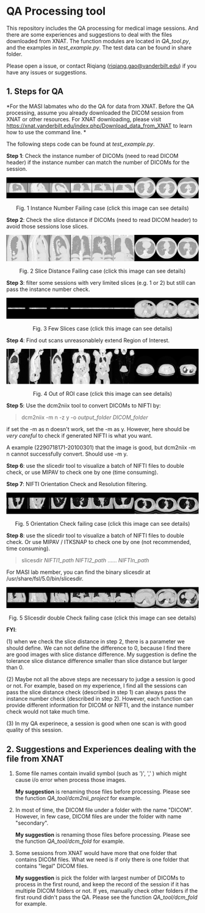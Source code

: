 # QA Processing tool
This repository includes the QA processing for medical image sessions. And there are some experiences and suggestions to deal with the files downloaded from XNAT. The function modules are located in *QA_tool.py*, and the examples in *test_example.py*. The test data can be found in share folder. 

Please open a issue, or contact Riqiang (riqiang.gao@vanderbilt.edu) if you have any issues or suggestions. 

## 1. Steps for QA

*For the MASI labmates who do the QA for data from XNAT. Before the QA processing, assume you already downloaded the DICOM session from XNAT or other resources. For XNAT downloading, please visit https://xnat.vanderbilt.edu/index.php/Download_data_from_XNAT to learn how to use the command line. *

The following steps code can be found at *test_example.py*. 

**Step 1**: Check the instance number of DICOMs (need to read DICOM header) if the instance number can match the number of DICOMs for the session. 

![Instance Number Failing case](./example_image/InstanceCheck.png)
<p align="center"> Fig. 1 Instance Number Failing case (click this image can see details)  </p>


**Step 2**: Check the slice distance if DICOMs (need to read DICOM header) to avoid those sessions lose slices. 

![Slice Distance Failing case](./example_image/SliceDistance.png)
<p align="center"> Fig. 2 Slice Distance Failing case (click this image can see details)  </p>



**Step 3**: filter some sessions with very limited slices (e.g. 1 or 2) but still can pass the instance number check. 

![Few Slices case](./example_image/FewSlices.png)
<p align="center"> Fig. 3 Few Slices case (click this image can see details)  </p>

**Step 4**: Find out scans unreasonablely extend Region of Interest. 

![Out of ROI case](./example_image/PhysicalLength.png)
<p align="center"> Fig. 4 Out of ROI case (click this image can see details)  </p>


**Step 5**: Use the dcm2niix tool to convert DICOMs to NIFTI by:


> dcm2niix -m n -z y -o *output_folder* *DICOM_folder*

if set the -m as n doesn't work, set the -m as y. However, here should be *very careful* to check if generated NIFTI is what you want. 


A example (2290718171-20100301) that the image is good, but dcm2niix -m n cannot successfully convert. Should use -m y.

**Step 6**: use the slicedir tool to visualize a batch of NIFTI files to double check, or use MIPAV to check one by one (time consuming). 

**Step 7**: NIFTI Orientation Check and Resolution filtering.

![Orientation Check](./example_image/orientationCheck.png)
<p align="center"> Fig. 5 Orientation Check failing case (click this image can see details)  </p>

**Step 8**: use the slicedir tool to visualize a batch of NIFTI files to double check. Or use MIPAV / ITKSNAP to check one by one (not recommended, time consuming). 


> slicesdir *NIFTI1_path* *NIFTI2_path* …… *NIFTIn_path*

For MASI lab member, you can find the binary slicesdir at /usr/share/fsl/5.0/bin/slicesdir. 

![Orientation Check](./example_image/slicesdirCheck.png)
<p align="center"> Fig. 5 Slicesdir double Check failing case (click this image can see details)  </p>

**FYI**: 


(1) when we check the slice distance in step 2, there is a parameter <slice distance difference> we should define. We can not define the difference to 0, because I find there are good images with slice distance difference. My suggestion is define the tolerance slice distance difference smaller than slice distance but larger than 0. 

(2) Maybe not all the above steps are necessary to judge a session is good or not. For example, based on my experience, I find all the sessions can pass the slice distance check (described in step 1) can always pass the instance number check (described in step 2). However, each function can provide different information for DICOM or NIFTI, and the instance number check would not take much time. 

(3) In my QA experinece, a session is good when one scan is with good quality of this session. 

## 2. Suggestions and Experiences dealing with the file from XNAT

1. Some file names contain  invalid symbol (such as ')', ',' ) which might cause i/o error when process those images. 

   **My suggestion** is renaming those files before processing. Please see the function  *QA_tool/dcm2nii_project*  for example. 

2. In most of time, the DICOM file under a folder with the name "DICOM". However, in few case, DICOM files are under the folder with name "secondary". 

   **My suggestion** is renaming those files before processing. Please see the function  *QA_tool/dcm_fold*  for example.   

3. Some sessions from XNAT would have more that one folder that contains DICOM files. What we need is if only there is one folder that contains "legal" DICOM files. 

   **My suggestion** is pick the folder with largest number of DICOMs to process in the first round, and keep the record of the session if it has multiple DICOM folders or not. If yes, manually check other folders if the first round didn't pass the QA. Please see  the function  *QA_tool/dcm_fold*  for example.   

    

